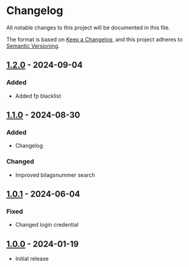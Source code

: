 # Changelog

All notable changes to this project will be documented in this file.

The format is based on [Keep a Changelog](https://keepachangelog.com/en/1.0.0/),
and this project adheres to [Semantic Versioning](https://semver.org/spec/v2.0.0.html).

## [1.2.0] - 2024-09-04

### Added

- Added fp blacklist

## [1.1.0] - 2024-08-30

### Added

- Changelog

### Changed

- Improved bilagsnummer search

## [1.0.1] - 2024-06-04

### Fixed

- Changed login credential

## [1.0.0] - 2024-01-19

- Initial release

[1.2.0]: https://github.com/itk-dev-rpa/Ryk_afklar-Tilfoej-position-til-aftale/releases/tag/1.2.0
[1.1.0]: https://github.com/itk-dev-rpa/Ryk_afklar-Tilfoej-position-til-aftale/releases/tag/1.1.0
[1.0.1]: https://github.com/itk-dev-rpa/Ryk_afklar-Tilfoej-position-til-aftale/releases/tag/1.0.1
[1.0.0]: https://github.com/itk-dev-rpa/Ryk_afklar-Tilfoej-position-til-aftale/releases/tag/1.0.0
